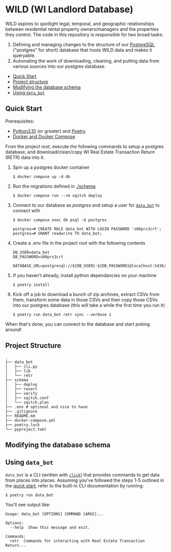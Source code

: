 # WILD (WI Landlord Database)

WILD aspires to spotlight legal, temporal, and geographic relationships between residential rental property owners/managers and the properties they control. 
The code in this repository is responsible for two broad tasks:
1. Defining and managing changes to the structure of our [PostgreSQL](https://www.postgresql.org/docs/14/index.html) ("postgres" for short) database that hosts WILD data and makes it queryable.
2. Automating the work of downloading, cleaning, and putting data from various sources into our postgres database.

- [Quick Start](#quick-start)
- [Project structure](#project-structure)
- [Modifying the database schema](#modifying-the-database-schema)
- [Using `data_bot`](#using-data_bot)

## Quick Start

Prerequisites:
- [Python3.10](https://github.com/pyenv/pyenv) (or greater) and [Poetry](https://python-poetry.org/)
- [Docker and Docker Compose](https://docs.docker.com/get-docker/)


From the project root, execute the following commands to setup a postgres database, and download/clean/copy WI Real Estate Transaction Return (RETR) data into it.

1. Spin up a postgres docker container
    ```
    $ docker compose up -d db
    ```

2. Run the migrations defined in [./schema](./schema/)
    ```
    $ docker compose run --rm sqitch deploy
    ```

3. Connect to our database as *postgres* and setup a user for [`data_bot`](#using-data_bot) to connect with
    ```
    $ docker compose exec db psql -U postgres

    postgres=# CREATE ROLE data_bot WITH LOGIN PASSWORD 's00prs3crt';
    postgres=# GRANT readwrite TO data_bot;
    ```

4. Create a .env file in the project root with the following contents
    ```
    DB_USER=data_bot
    DB_PASSWORD=s00prs3crt

    DATABASE_URL=postgresql://${DB_USER}:${DB_PASSWORD}@localhost:5436/postgres
    ```

5. If you haven't already, install python dependancies on your machine
    ```
    $ poetry install
    ```

6. Kick off a job to download a bunch of zip archives, extract CSVs from them, transform some data in those CSVs and then copy those CSVs into our postgres database (this will take a while the first time you run it)
    ```
    $ poetry run data_bot retr sync --verbose 1
    ```

When that's done, you can connect to the database and start poking around!

## Project Structure

```
.
├── data_bot
│   ├── cli.py
│   ├── lib
│   └── retr
├── schema
│   ├── deploy
│   ├── revert
│   ├── verify
│   ├── sqitch.conf
│   └── sqitch.plan
├── .env # optional and nice to have
├── .gitignore
├── README.md
├── docker-compose.yml
├── poetry.lock
└── pyproject.toml
```

## Modifying the database schema

## Using `data_bot`

`data_bot` is a CLI (written with [`click`](https://click.palletsprojects.com/)) that provides commands to get data from places into places. Assuming you've followed the steps 1-5 outlined in the [quick start](#quick-start), refer to the built-in CLI documentation by running:
```
$ poetry run data_bot
```
You'll see output like:
```                                
Usage: data_bot [OPTIONS] COMMAND [ARGS]...

Options:
  --help  Show this message and exit.

Commands:
  retr  Commands for interacting with Real Estate Transaction Return...
```

